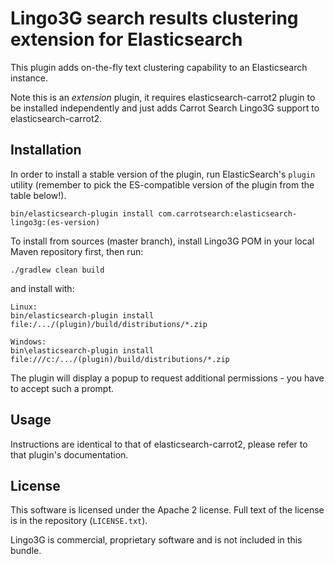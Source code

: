 Lingo3G search results clustering extension for Elasticsearch
=============================================================

This plugin adds on-the-fly text clustering capability
to an Elasticsearch instance.

Note this is an *extension* plugin, it requires 
elasticsearch-carrot2 plugin to be installed independently
and just adds Carrot Search Lingo3G support to 
elasticsearch-carrot2.


Installation
------------

In order to install a stable version of the plugin, 
run ElasticSearch's `plugin` utility (remember to pick the
ES-compatible version of the plugin from the table below!).

    bin/elasticsearch-plugin install com.carrotsearch:elasticsearch-lingo3g:(es-version)

To install from sources (master branch), install Lingo3G POM in
your local Maven repository first, then run:

    ./gradlew clean build

and install with:

    Linux:
    bin/elasticsearch-plugin install file:/.../(plugin)/build/distributions/*.zip

    Windows:
    bin\elasticsearch-plugin install file:///c:/.../(plugin)/build/distributions/*.zip

The plugin will display a popup to request additional permissions - you have 
to accept such a prompt.


Usage
-----

Instructions are identical to that of elasticsearch-carrot2, please refer
to that plugin's documentation.


License
-------

This software is licensed under the Apache 2 license. Full text
of the license is in the repository (`LICENSE.txt`).

Lingo3G is commercial, proprietary software and is not included in 
this bundle.

